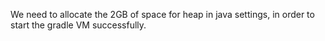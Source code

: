 We need to allocate the 2GB of space for heap in java settings, in order to start the gradle VM successfully.
